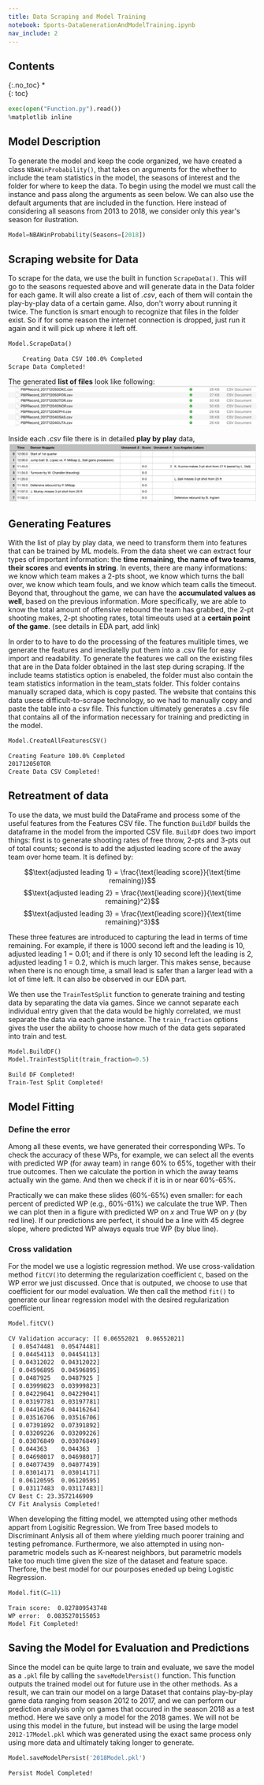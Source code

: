 ```yaml
---
title: Data Scraping and Model Training
notebook: Sports-DataGenerationAndModelTraining.ipynb
nav_include: 2
---
```


## Contents
{:.no_toc}
*  
{: toc}


```python
exec(open("Function.py").read())
%matplotlib inline
```


## Model Description

To generate the model and keep the code organized, we have created a class `NBAWinProbability()`, that takes on arguments for the whether to include the team statistics in the model, the seasons of interest and the folder for where to keep the data. To begin using the model we must call the instance and pass along the arguments as seen below. We can also use the default arguments that are included in the function. Here instead of considering all seasons from 2013 to 2018, we consider only this year's season for ilustration. 



```python
Model=NBAWinProbability(Seasons=[2018])
```


## Scraping website for Data
To scrape for the data, we use the built in function `ScrapeData()`. This will go to the seasons requested above and will generate data in the Data folder for each game. It will also create a list of *.csv*, each of them will contain the play-by-play data of a certain game. Also, don't worry about running it twice. The function is smart enough to recognize that files in the folder exist. So if for some reason the internet connection is dropped, just run it again and it will pick up where it left off.



```python
Model.ScrapeData()
```


        Creating Data CSV 100.0% Completed
    Scrape Data Completed!


The generated **list of files** look like following:
![title](Data/game_csv_files.png)

Inside each *.csv* file there is in detailed **play by play** data,
![title](Data/pbp_csv_files.png)

## Generating Features

With the list of play by play data, we need to transform them into features that can be trained by ML models. From the data sheet we can extract four types of important information: the **time remaining**, **the name of two teams**, **their scores** and **events in string**. In events, there are many informations: we know which team makes a 2-pts shoot, we know which turns the ball over, we know which team fouls, and we know which team calls the timeout. Beyond that, throughout the game, we can have the **accumulated values as well**, based on the previous information. More specifically, we are able to know the total amount of offensive rebound the team has grabbed, the 2-pt shooting makes, 2-pt shooting rates, total timeouts used at a **certain point of the game**. (see details in EDA part, add link)


In order to to have to do the processing of the features mulitiple times, we generate the features and imediatelly put them into a .csv file for easy import and readability. To generate the features we call on the existing files that are in the Data folder obtained in the last step during scraping. If the include teams statistics option is enabeled, the folder must also contain the team statistics information in the team_stats folder. This folder contains manually scraped data, which is copy pasted. The website that contains this data usese difficult-to-scrape technology, so we had to manually copy and paste the table into a csv file. This function ultimately generates a .csv file that contains all of the information necessary for training and predicting in the model. 



```python
Model.CreateAllFeaturesCSV()
```

    Creating Feature 100.0% Completed
    201712050TOR
    Create Data CSV Completed!


## Retreatment of data
To use the data, we must build the DataFrame and process some of the useful features from the Features CSV file. The function `BuildDF` builds the dataframe in the model from the imported CSV file. `BuildDF` does two import things: first is to generate shooting rates of free throw, 2-pts and 3-pts out of total counts; second is to add the adjusted leading score of the away team over home team. It is defined by:

$$\text{adjusted leading 1} = \frac{\text{leading score}}{\text{time remaining}}$$
$$\text{adjusted leading 2} = \frac{\text{leading score}}{\text{time remaining}^2}$$
$$\text{adjusted leading 3} = \frac{\text{leading score}}{\text{time remaining}^3}$$

These three features are introduced to capturing the lead in terms of time remaining. For example, if there is 1000 second left and the leading is 10, adjusted leading 1 = 0.01; and if there is only 10 second left the leading is 2, adjusted leading 1 = 0.2, which is much larger. This makes sense, because when there is no enough time, a small lead is safer than a larger lead with a lot of time left. It can also be observed in our EDA part. 

We then use the `TrainTestSplit` function to generate training and testing data by separating the data via games. Since we cannot separate each individual entry given that the data would be highly correlated, we must separate the data via each game instance. The `train_fraction` options gives the user the ability to choose how much of the data gets separated into train and test.



```python
Model.BuildDF()
Model.TrainTestSplit(train_fraction=0.5)
```


    Build DF Completed!
    Train-Test Split Completed!


## Model Fitting
### Define the error
Among all these events, we have generated their corresponding WPs. To check the accuracy of these WPs, for example, we can select all the events with predicted WP (for away team) in range 60% to 65%, together with their true outcomes. Then we calculate the portion in which the away teams actually win the game. And then we check if it is in or near 60%-65%.

Practically we can make these slides (60%-65%) even smaller: for each percent of predicted WP (e.g., 60%-61%) we calculate the true WP. Then we can plot then in a figure with predicted WP on $x$ and True WP on $y$ (by red line). If our predictions are perfect, it should be a line with 45 degree slope, where predicted WP always equals true WP (by blue line).

### Cross validation
For the model we use a logistic regression method. We use cross-validation method `fitCV()`to determing the regularization coefficient `C`, based on the WP error we just discussed. Once that is outputed, we choose to use that coefficient for our model evaluation. We then call the method `fit()` to generate our linear regression model with the desired regularization coefficient.



```python
Model.fitCV()
```


    CV Validation accuracy: [[ 0.06552021  0.06552021]
     [ 0.05474481  0.05474481]
     [ 0.04454113  0.04454113]
     [ 0.04312022  0.04312022]
     [ 0.04596895  0.04596895]
     [ 0.0487925   0.0487925 ]
     [ 0.03999823  0.03999823]
     [ 0.04229041  0.04229041]
     [ 0.03197781  0.03197781]
     [ 0.04416264  0.04416264]
     [ 0.03516706  0.03516706]
     [ 0.07391892  0.07391892]
     [ 0.03209226  0.03209226]
     [ 0.03076849  0.03076849]
     [ 0.044363    0.044363  ]
     [ 0.04698017  0.04698017]
     [ 0.04077439  0.04077439]
     [ 0.03014171  0.03014171]
     [ 0.06120595  0.06120595]
     [ 0.03117483  0.03117483]]
    CV Best C: 23.3572146909
    CV Fit Analysis Completed!


When developing the fitting model, we attempted using other methods appart from Logisitic Regression. We from Tree based models to Discriminant Anlysis all of them where yielding much poorer training and testing pefromance. Furthermore, we also attempted in using non-parametric models such as K-nearest neighbors, but parametric models take too much time given the size of the dataset and feature space. Therfore, the best model for our pourposes eneded up being Logistic Regression. 



```python
Model.fit(C=11)
```


    Train score:  0.827809543748
    WP error:  0.0835270155053
    Model Fit Completed!


## Saving the Model for Evaluation and Predictions
Since the model can be quite large to train and evaluate, we save the model as a `.pkl` file by calling the `saveModelPersist()` function. This function outputs the trained model out for future use in the other methods. As a result, we can train our model on a large Dataset that contains play-by-play game data ranging from season 2012 to 2017, and we can perform our prediction analysis only on games that occured in the season 2018 as a test method. Here we save only a model for the 2018 games. We will not be using this model in the future, but instead will be using the large model `2012-17Model.pkl` which was generated using the exact same process only using more data and ultimately taking longer to generate.



```python
Model.saveModelPersist('2018Model.pkl')
```


    Persist Model Completed!

